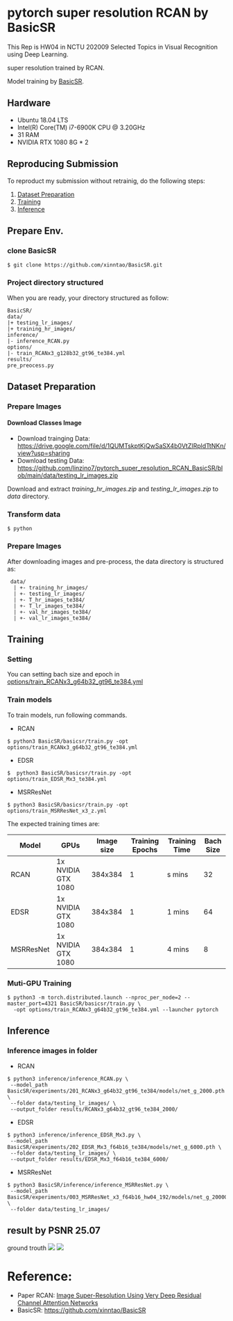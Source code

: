 # pytorch super resolution RCAN by BasicSR
This Rep is HW04 in NCTU 202009 Selected Topics in Visual Recognition using Deep Learning.  

super resolution trained by RCAN.

Model training by  [BasicSR](https://github.com/xinntao/BasicSR). 

## Hardware
- Ubuntu 18.04 LTS
- Intel(R) Core(TM) i7-6900K CPU @ 3.20GHz
- 31 RAM
- NVIDIA RTX 1080 8G * 2

## Reproducing Submission
To reproduct my submission without retrainig, do the following steps:

1.  [Dataset Preparation](#Dataset-Preparation)
2.  [Training](#Training)
3.  [Inference](#Inference)

## Prepare Env.
### clone BasicSR
```
$ git clone https://github.com/xinntao/BasicSR.git
```

### Project directory structured
When you are ready, your directory structured as follow:
```
BasicSR/
data/
|+ testing_lr_images/
|+ training_hr_images/
inference/
|- inference_RCAN.py
options/
|- train_RCANx3_g128b32_gt96_te384.yml
results/
pre_preocess.py
```

## Dataset Preparation

### Prepare Images
#### Download Classes Image
- Download trainging Data: https://drive.google.com/file/d/1QUMTskptKjQwSaSX4b0VtZIRpldTtNKn/view?usp=sharing
- Download testing Data: https://github.com/linzino7/pytorch_super_resolution_RCAN_BasicSR/blob/main/data/testing_lr_images.zip

Download and extract *training_hr_images.zip* and *testing_lr_images.zip* to *data* directory.

### Transform data
```
$ python 
```

### Prepare Images
After downloading images and pre-process, the data directory is structured as:
```
 data/
  | +- training_hr_images/
  | +- testing_lr_images/
  | +- T_hr_images_te384/
  | +- T_lr_images_te384/
  | +- val_hr_images_te384/
  | +- val_lr_images_te384/
```

## Training
### Setting
You can setting bach size and epoch in [options/train_RCANx3_g64b32_gt96_te384.yml](https://github.com/linzino7/pytorch_super_resolution_RCAN_BasicSR/blob/main/options/train_RCANx3_g128b32_gt96_te384.yml)

### Train models
To train models, run following commands.

- RCAN
```
$ python3 BasicSR/basicsr/train.py -opt options/train_RCANx3_g64b32_gt96_te384.yml
```
- EDSR
```
$  python3 BasicSR/basicsr/train.py -opt options/train_EDSR_Mx3_te384.yml
```
- MSRResNet
```
$ python3 BasicSR/basicsr/train.py -opt options/train_MSRResNet_x3_z.yml
```

The expected training times are:

Model | GPUs | Image size | Training Epochs | Training Time | Bach Size |
------------ | ------------- | ------------- | ------------- | ------------- | -------------|
RCAN | 1x NVIDIA GTX 1080 | 384x384 | 1 | s mins | 32 |
EDSR | 1x NVIDIA GTX 1080 | 384x384 | 1 | 1 mins | 64 |
MSRResNet | 1x NVIDIA GTX 1080 |384x384 | 1 | 4 mins | 8 |
### Muti-GPU Training
```
$ python3 -m torch.distributed.launch --nproc_per_node=2 --master_port=4321 BasicSR/basicsr/train.py \
  -opt options/train_RCANx3_g64b32_gt96_te384.yml --launcher pytorch
```

## Inference

### Inference images in folder
- RCAN
```
$ python3 inference/inference_RCAN.py \
 --model_path BasicSR/experiments/201_RCANx3_g64b32_gt96_te384/models/net_g_2000.pth \
 --folder data/testing_lr_images/ \
 --output_folder results/RCANx3_g64b32_gt96_te384_2000/ 
```
- EDSR
```
$ python3 inference/inference_EDSR_Mx3.py \
 --model_path BasicSR/experiments/202_EDSR_Mx3_f64b16_te384/models/net_g_6000.pth \
 --folder data/testing_lr_images/ \
 --output_folder results/EDSR_Mx3_f64b16_te384_6000/ 
```
- MSRResNet
```
$ python3 BasicSR/inference/inference_MSRResNet.py \
 --model_path BasicSR/experiments/003_MSRResNet_x3_f64b16_hw04_192/models/net_g_20000.pth \
 --folder data/testing_lr_images/
```

## result by PSNR 25.07
ground trouth 
![](https://github.com/linzino7/pytorch_super_resolution_RCAN_BasicSR/blob/main/data/testing_lr_images/04.png)
![](https://github.com/linzino7/pytorch_super_resolution_RCAN_BasicSR/blob/main/result/RCANx3_g64b32_gt96_te384_3000_4_psnr_25.078_______/04.png)

# Reference:
- Paper RCAN: [Image Super-Resolution Using Very Deep Residual Channel Attention Networks](https://arxiv.org/abs/1807.02758)
- BasicSR: https://github.com/xinntao/BasicSR
